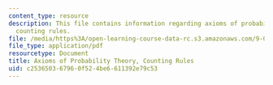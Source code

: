 ```yaml
---
content_type: resource
description: This file contains information regarding axioms of probability theory,
  counting rules.
file: /media/https%3A/open-learning-course-data-rc.s3.amazonaws.com/9-07-statistics-for-brain-and-cognitive-science-fall-2016/c253650367960f524be6611392e79c53_MIT9_07F16_lec1.pdf
file_type: application/pdf
resourcetype: Document
title: Axioms of Probability Theory, Counting Rules
uid: c2536503-6796-0f52-4be6-611392e79c53
---
```

